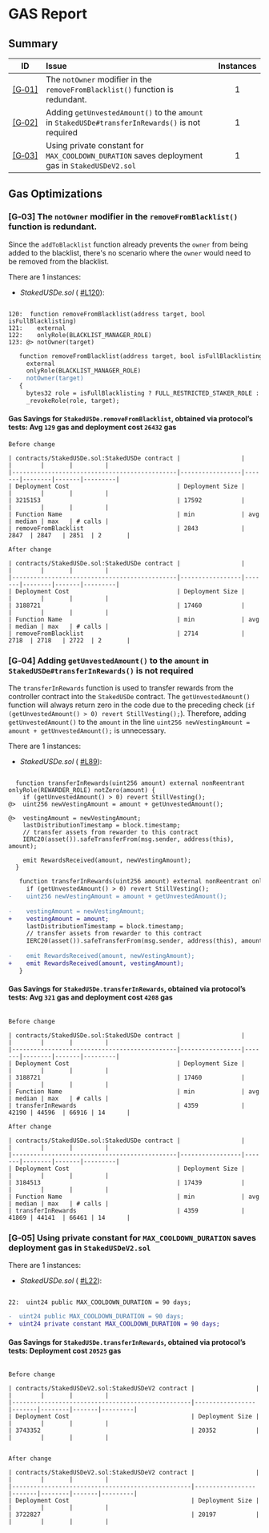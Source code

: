 # GAS Report

## Summary

|ID|Issue|Instances|
|:--:|:---|:--:|
| [[G&#x2011;01]](#g01-redundant-code) | The `notOwner` modifier in the `removeFromBlacklist()` function is redundant. | 1 |
| [[G&#x2011;02]](#g02-unnecesary-code) | Adding `getUnvestedAmount()` to the `amount` in `StakedUSDe#transferInRewards()` is not required | 1 |
| [[G&#x2011;03]](#g03-use-private-constant) | Using private constant for `MAX_COOLDOWN_DURATION` saves deployment gas in `StakedUSDeV2.sol` | 1 |

## Gas Optimizations

### [G&#x2011;03] The `notOwner` modifier in the `removeFromBlacklist()` function is redundant. 

Since the `addToBlacklist` function already prevents the `owner` from being added to the blacklist, there's no scenario where the `owner` would need to be removed from the blacklist.

There are 1 instances:

- *StakedUSDe.sol* ( [#L120](https://github.com/code-423n4/2023-10-ethena/blob/ee67d9b542642c9757a6b826c82d0cae60256509/contracts/StakedUSDe.sol#L120C1-L123C21)):

```solidity

120:  function removeFromBlacklist(address target, bool isFullBlacklisting)
121:    external
122:    onlyRole(BLACKLIST_MANAGER_ROLE)
123: @> notOwner(target)

```

```diff
   function removeFromBlacklist(address target, bool isFullBlacklisting)
     external
     onlyRole(BLACKLIST_MANAGER_ROLE)
-    notOwner(target)
   {
     bytes32 role = isFullBlacklisting ? FULL_RESTRICTED_STAKER_ROLE : SOFT_RESTRICTED_STAKER_ROLE;
     _revokeRole(role, target);
```

#### Gas Savings for ```StakedUSDe.removeFromBlacklist```, obtained via protocol’s tests: Avg `129` gas and deployment cost `26432` gas

```
Before change

| contracts/StakedUSDe.sol:StakedUSDe contract |                 |       |        |       |         |
|----------------------------------------------|-----------------|-------|--------|-------|---------|
| Deployment Cost                              | Deployment Size |       |        |       |         |
| 3215153                                      | 17592           |       |        |       |         |
| Function Name                                | min             | avg   | median | max   | # calls |
| removeFromBlacklist                          | 2843            | 2847  | 2847   | 2851  | 2       |

After change

| contracts/StakedUSDe.sol:StakedUSDe contract |                 |       |        |       |         |
|----------------------------------------------|-----------------|-------|--------|-------|---------|
| Deployment Cost                              | Deployment Size |       |        |       |         |
| 3188721                                      | 17460           |       |        |       |         |
| Function Name                                | min             | avg   | median | max   | # calls |
| removeFromBlacklist                          | 2714            | 2718  | 2718   | 2722  | 2       |

```

### [G&#x2011;04] Adding `getUnvestedAmount()` to the `amount` in `StakedUSDe#transferInRewards()` is not required

The `transferInRewards` function is used to transfer rewards from the controller contract into the `StakedUSDe` contract. The `getUnvestedAmount()` function will always return zero in the code due to the preceding check (`if (getUnvestedAmount() > 0) revert StillVesting();`). Therefore, adding `getUnvestedAmount()` to the `amount` in the line `uint256 newVestingAmount = amount + getUnvestedAmount();` is unnecessary. 

There are 1 instances:

- *StakedUSDe.sol* ( [#L89](https://github.com/code-423n4/2023-10-ethena/blob/ee67d9b542642c9757a6b826c82d0cae60256509/contracts/StakedUSDe.sol#L89C1-L99C4)):

```solidity

  function transferInRewards(uint256 amount) external nonReentrant onlyRole(REWARDER_ROLE) notZero(amount) {
    if (getUnvestedAmount() > 0) revert StillVesting();
@>  uint256 newVestingAmount = amount + getUnvestedAmount();

@>  vestingAmount = newVestingAmount;
    lastDistributionTimestamp = block.timestamp;
    // transfer assets from rewarder to this contract
    IERC20(asset()).safeTransferFrom(msg.sender, address(this), amount);

    emit RewardsReceived(amount, newVestingAmount);
  }
```

```diff
   function transferInRewards(uint256 amount) external nonReentrant onlyRole(REWARDER_ROLE) notZero(amount) {
     if (getUnvestedAmount() > 0) revert StillVesting();
-    uint256 newVestingAmount = amount + getUnvestedAmount();
 
-    vestingAmount = newVestingAmount;
+    vestingAmount = amount;
     lastDistributionTimestamp = block.timestamp;
     // transfer assets from rewarder to this contract
     IERC20(asset()).safeTransferFrom(msg.sender, address(this), amount);
 
-    emit RewardsReceived(amount, newVestingAmount);
+    emit RewardsReceived(amount, vestingAmount);
   }

```


#### Gas Savings for ```StakedUSDe.transferInRewards```, obtained via protocol’s tests: Avg `321` gas and deployment cost `4208` gas

```

Before change

| contracts/StakedUSDe.sol:StakedUSDe contract |                 |       |        |       |         |
|----------------------------------------------|-----------------|-------|--------|-------|---------|
| Deployment Cost                              | Deployment Size |       |        |       |         |
| 3188721                                      | 17460           |       |        |       |         |
| Function Name                                | min             | avg   | median | max   | # calls |
| transferInRewards                            | 4359            | 42190 | 44596  | 66916 | 14      |

After change

| contracts/StakedUSDe.sol:StakedUSDe contract |                 |       |        |       |         |
|----------------------------------------------|-----------------|-------|--------|-------|---------|
| Deployment Cost                              | Deployment Size |       |        |       |         |
| 3184513                                      | 17439           |       |        |       |         |
| Function Name                                | min             | avg   | median | max   | # calls |
| transferInRewards                            | 4359            | 41869 | 44141  | 66461 | 14      |

```

### [G&#x2011;05] Using private constant for `MAX_COOLDOWN_DURATION` saves deployment gas in `StakedUSDeV2.sol`


There are 1 instances:

- *StakedUSDe.sol* ( [#L22](https://github.com/code-423n4/2023-10-ethena/blob/ee67d9b542642c9757a6b826c82d0cae60256509/contracts/StakedUSDeV2.sol#L22)):

```solidity

22:  uint24 public MAX_COOLDOWN_DURATION = 90 days;

```

```diff
-  uint24 public MAX_COOLDOWN_DURATION = 90 days;
+  uint24 private constant MAX_COOLDOWN_DURATION = 90 days;

```


#### Gas Savings for ```StakedUSDe.transferInRewards```, obtained via protocol’s tests: Deployment cost `20525` gas

```

Before change

| contracts/StakedUSDeV2.sol:StakedUSDeV2 contract |                 |       |        |       |         |
|--------------------------------------------------|-----------------|-------|--------|-------|---------|
| Deployment Cost                                  | Deployment Size |       |        |       |         |
| 3743352                                          | 20352           |       |        |       |         |


After change

| contracts/StakedUSDeV2.sol:StakedUSDeV2 contract |                 |       |        |       |         |
|--------------------------------------------------|-----------------|-------|--------|-------|---------|
| Deployment Cost                                  | Deployment Size |       |        |       |         |
| 3722827                                          | 20197           |       |        |       |         |

```


